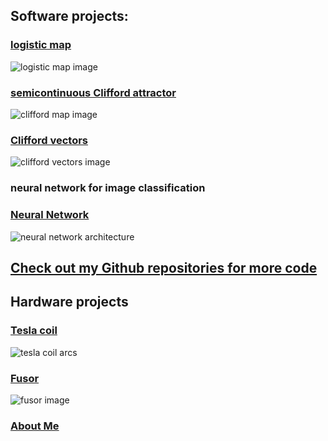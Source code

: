 <head>
<meta name="google-site-verification" content="UtBQXaaKqY6KYEk1SldtSO5XVEy9SmoUfqJ5as0603Y" />
</head>

## Software projects: 

### [logistic map](https://github.com/blbadger/logistic-map/blob/master/logistic_map.py)

![logistic map image]({{https://blbadger.github.io}}/Logistic_zoom.png)

### [semicontinuous Clifford attractor](https://github.com/blbadger/2D_strange_attractors/blob/master/clifford_attractor_semicontinouous.py)

![clifford map image]({{https://blbadger.github.io}}clifford_attractor(9,9).png)

### [Clifford vectors](https://github.com/blbadger/quiver-plots/blob/master/clifford_vectors.py)

![clifford vectors image]({{https://blbadger.github.io}}clifford_attractor_vectors(9,9).png)

### neural network for image classification

### [Neural Network](https://github.com/blbadger/neural-network) 

![neural network architecture]({{https://blbadger.github.io}}cNN_architecture.png)

## [Check out my Github repositories for more code](https://github.com/blbadger)
 	
## Hardware projects

### [Tesla coil](/tesla-coils.md)

![tesla coil arcs](https://blbadger.github.io/newtesla.jpg)

### [Fusor](/fusor.md)

![fusor image]({{https://blbadger.github.io}}fusor-1-1.png)

### [About Me](/about-me.md)




